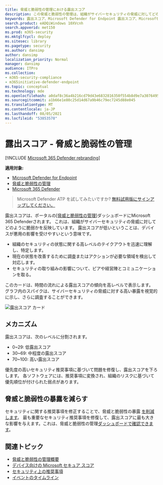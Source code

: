 ```yaml
---
title: 脅威と脆弱性の管理における露出スコア
description: この脅威と脆弱性の管理は、組織がサイバーセキュリティの脅威に対してどのように脆弱かを反映しています。
keywords: 露出スコア、Microsoft Defender for Endpoint 露出スコア、Microsoft Defender for Endpoint tvm 露出スコア、組織の露出スコア、tvm 組織の露出スコア、脅威と脆弱性の管理、Microsoft Defender for Endpoint
search.product: eADQiWindows 10XVcnh
search.appverid: met150
ms.prod: m365-security
ms.mktglfcycl: deploy
ms.sitesec: library
ms.pagetype: security
ms.author: dansimp
author: dansimp
localization_priority: Normal
manager: dansimp
audience: ITPro
ms.collection:
- m365-security-compliance
- m365initiative-defender-endpoint
ms.topic: conceptual
ms.technology: mde
ms.openlocfilehash: a0daf8c36a4b216cd79d43e6832816350f554b8d9e7a307649552a6bf9c97e23
ms.sourcegitcommit: a1b66e1e80c25d14d67a9b46c79ec7245d88e045
ms.translationtype: MT
ms.contentlocale: ja-JP
ms.lasthandoff: 08/05/2021
ms.locfileid: "53853578"
---
```

# <a name="exposure-score---threat-and-vulnerability-management"></a>露出スコア - 脅威と脆弱性の管理

[!INCLUDE [Microsoft 365 Defender rebranding](../../includes/microsoft-defender.md)]

**適用対象:**

- [Microsoft Defender for Endpoint](https://go.microsoft.com/fwlink/?linkid=2154037)
- [脅威と脆弱性の管理](next-gen-threat-and-vuln-mgt.md)
- [Microsoft 365 Defender](https://go.microsoft.com/fwlink/?linkid=2118804)

> Microsoft Defender ATP を試してみたいですか? [無料試用版にサインアップしてください。](https://signup.microsoft.com/create-account/signup?products=7f379fee-c4f9-4278-b0a1-e4c8c2fcdf7e&ru=https://aka.ms/MDEp2OpenTrial?ocid=docs-wdatp-portaloverview-abovefoldlink)

露出スコアは、ポータルの[[脅威と脆弱性の管理]](tvm-dashboard-insights.md)ダッシュボードにMicrosoft 365 Defenderされます。 これは、組織がサイバーセキュリティの脅威に対してどのように脆弱かを反映しています。 露出スコアが低いということは、デバイスが悪用の影響を受けやすいという意味です。

- 組織のセキュリティの状態に関する高レベルのテイクアウトを迅速に理解し、特定します。
- 現在の状態を改善するために調査またはアクションが必要な領域を検出して対応します。
- セキュリティの取り組みの影響について、ピアや経営陣とコミュニケーションを取る。

このカードは、時間の流れによる露出スコアの傾向を高レベルで表示します。 グラフ内のスパイクは、サイバーセキュリティの脅威に対する高い暴露を視覚的に示し、さらに調査することができます。

![露出スコア カード](images/tvm_exp_score.png)

## <a name="how-it-works"></a>メカニズム

露出スコアは、次のレベルに分割されます。

- 0~29: 低露出スコア
- 30~69: 中程度の露出スコア
- 70~100: 高い露出スコア

優先度の高いセキュリティ推奨事項に基づいて問題を修復[](tvm-security-recommendation.md)し、露出スコアを下ろします。 各ソフトウェアには、推奨事項に変換され、組織のリスクに基づいて優先順位が付けられた弱点があります。

## <a name="reduce-your-threat-and-vulnerability-exposure"></a>脅威と脆弱性の暴露を減らす

セキュリティに関する推奨事項を修正することで、脅威と脆弱性の暴露 [を削減します](tvm-security-recommendation.md)。 最も重要なセキュリティ推奨事項を修復して、露出スコアに最も大きな影響を与えます。これは、脅威と脆弱性の管理[ダッシュボードで確認できます](tvm-dashboard-insights.md)。

## <a name="related-topics"></a>関連トピック

- [脅威と脆弱性の管理概要](next-gen-threat-and-vuln-mgt.md)
- [デバイス向けの Microsoft セキュア スコア](tvm-microsoft-secure-score-devices.md)
- [セキュリティ上の推奨事項](tvm-security-recommendation.md)
- [イベントのタイムライン](threat-and-vuln-mgt-event-timeline.md)
